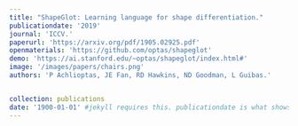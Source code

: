 ```yaml
---
title: "ShapeGlot: Learning language for shape differentiation."
publicationdate: '2019' 
journal: 'ICCV.'
paperurl: 'https://arxiv.org/pdf/1905.02925.pdf'
openmaterials: 'https://github.com/optas/shapeglot' 
demo: 'https://ai.stanford.edu/~optas/shapeglot/index.html#'
image: '/images/papers/chairs.png'
authors: 'P Achlioptas, JE Fan, RD Hawkins, ND Goodman, L Guibas.'


collection: publications
date: '1900-01-01' #jekyll requires this. publicationdate is what shows up
---
```


